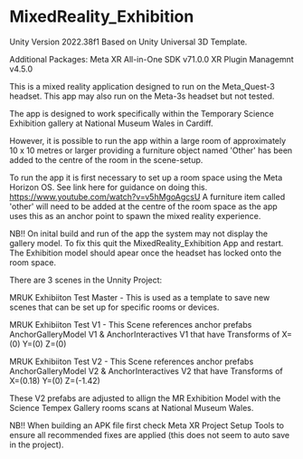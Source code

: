 # MixedReality_Exhibition

Unity Version 2022.38f1
Based on Unity Universal 3D Template.

Additional Packages:
Meta XR All-in-One SDK v71.0.0
XR Plugin Managemnt v4.5.0

This is a mixed reality application designed to run on the Meta_Quest-3 headset.
This app may also run on the Meta-3s headset but not tested.

The app is designed to work specifically within the Temporary Science Exhibition gallery at National Museum Wales in Cardiff.

However, it is possible to run the app within a large room of approximately 10 x 10 metres or larger providing a furniture object named 'Other' has been added to the centre of the room in the scene-setup. 

To run the app it is first necessary to set up a room space using the Meta Horizon OS.
See link here for guidance on doing this. https://www.youtube.com/watch?v=v5hMgoAgcsU
A furniture item called 'other' will need to be added at the centre of the room space as the app uses this as an anchor point to spawn the mixed reality experience.

NB!! On inital build and run of the app the system may not display the gallery model. To fix this quit the MixedReality_Exhibition App and restart. The Exhibition model should apear once the headset has locked onto the room space.

There are 3 scenes in the Unnity Project:

MRUK Exhibiiton Test Master - This is used as a template to save new scenes that can be set up for specific rooms or devices.

MRUK Exhibiiton Test V1 - This Scene references anchor prefabs AnchorGalleryModel V1 & AnchorInteractives V1 that have Transforms of X=(0) Y=(0) Z=(0)

MRUK Exhibiiton Test V2 - This Scene references anchor prefabs AnchorGalleryModel V2 & AnchorInteractives V2 that have Transforms of X=(0.18) Y=(0) Z=(-1.42)

These V2 prefabs are adjusted to allign the MR Exhibition Model with the Science Tempex Gallery rooms scans at National Museum Wales.

NB!! When building an APK file first check Meta XR Project Setup Tools to ensure all recommended fixes are applied (this does not seem to auto save in the project).
